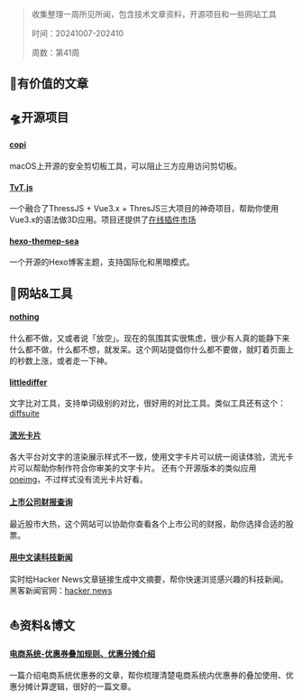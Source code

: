 > 收集整理一周所见所闻，包含技术文章资料，开源项目和一些网站工具
> 
> 时间：20241007-202410
> 
> 周数：第41周

## 📜有价值的文章

## 🛸开源项目

#### [copi](https://github.com/s1ntoneli/Copi)
macOS上开源的安全剪切板工具，可以阻止三方应用访问剪切板。

#### [TvT.js](https://github.com/hawk86104/icegl-three-vue-tres)
一个融合了ThressJS + Vue3.x + ThresJS三大项目的神奇项目，帮助你使用Vue3.x的语法做3D应用。项目还提供了[在线插件市场](http://oss.icegl.cn/#/)

#### [hexo-themep-sea](https://github.com/hai-zou/hexo-theme-sea)
一个开源的Hexo博客主题，支持国际化和黑暗模式。



## 🚀网站&工具

#### [nothing](https://nothing.mvze.net/)
什么都不做，又或者说「放空」。现在的氛围其实很焦虑，很少有人真的能静下来什么都不做，什么都不想，就发呆。这个网站提倡你什么都不要做，就盯着页面上的秒数上涨，或者走一下神。

#### [littlediffer](https://www.littlediffer.com/)
文字比对工具，支持单词级别的对比，很好用的对比工具。类似工具还有这个：[diffsuite](https://diffsuite.com/)

#### [流光卡片](https://fireflycard.shushiai.com/)
各大平台对文字的渲染展示样式不一致，使用文字卡片可以统一阅读体验，流光卡片可以帮助你制作符合你审美的文字卡片。
还有个开源版本的类似应用 [oneimg](https://github.com/byodian/oneimg)，不过样式没有流光卡片好看。

#### [上市公司财报查询](https://discountingcashflows.com/)
最近股市大热，这个网站可以协助你查看各个上市公司的财报，助你选择合适的股票。

#### [用中文读科技新闻](https://zeli.app/zh)
实时给Hacker News文章链接生成中文摘要，帮你快速浏览感兴趣的科技新闻。黑客新闻官网：[hacker news](https://news.ycombinator.com/)




## ⛵资料&博文

#### [电商系统-优惠券叠加规则、优惠分摊介绍](https://www.woshipm.com/operate/4191246.html)
一篇介绍电商系统优惠券的文章，帮你梳理清楚电商系统内优惠券的叠加使用、优惠分摊计算逻辑，很好的一篇文章。